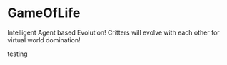 # GameOfLife
Intelligent Agent based Evolution! Critters will evolve with each other for virtual world domination!


testing
